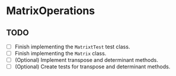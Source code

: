 # MatrixOperations
## TODO
- [ ] Finish implementing the `MatrixtTest` test class.
- [ ] Finish implementing the `Matrix` class.
- [ ] (Optional) Implement transpose and determinant methods.
- [ ] (Optional) Create tests for transpose and determinant methods.
